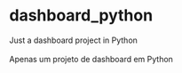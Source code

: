 # dashboard_python

Just a dashboard project in Python <br><br>
Apenas um projeto de dashboard em Python
